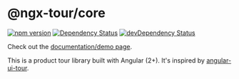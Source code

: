# @ngx-tour/core

[![npm version](https://badge.fury.io/js/%40ngx-tour%2Fcore.svg)](https://badge.fury.io/js/%40ngx-tour%2Fcore)
[![Dependency Status](https://david-dm.org/ngx-tour/ngx-tour-core.svg)](https://david-dm.org/ngx-tour/ngx-tour-core)
[![devDependency Status](https://david-dm.org/ngx-tour/ngx-tour-core/dev-status.svg)](https://david-dm.org/ngx-tour/ngx-tour-core?type=dev)

Check out the [documentation/demo page](https://ngx-tour.github.io/ngx-tour/).

This is a product tour library built with Angular (2+). It's inspired by [angular-ui-tour](http://benmarch.github.io/angular-ui-tour).
